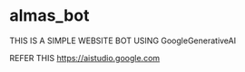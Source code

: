 # almas_bot
THIS IS A SIMPLE WEBSITE BOT USING  GoogleGenerativeAI 


REFER THIS https://aistudio.google.com
